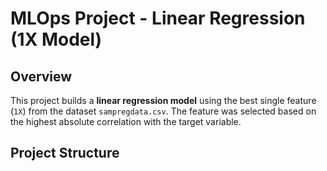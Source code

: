 # MLOps Project - Linear Regression (1X Model)

## Overview
This project builds a **linear regression model** using the best single feature (`1X`) from the dataset `sampregdata.csv`. The feature was selected based on the highest absolute correlation with the target variable.

## Project Structure